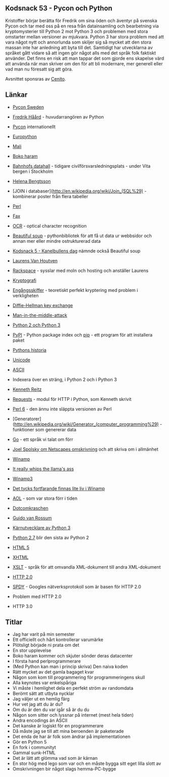 ## Kodsnack 53 - Pycon och Python ##
Kristoffer börjar berätta för Fredrik om sina öden och äventyr på svenska Pycon och tar med oss på en resa från datainsamling och bearbetning via kryptomysterier till Python 2 mot Python 3 och problemen med stora omstarter mellan versioner av mjukvara. Python 3 har stora problem med att vara något nytt och annorlunda som skiljer sig så mycket att den stora massan inte har anledning att byta till det. Samtidigt har utvecklarna  av språket gått vidare så att ingen gör något alls med det språk folk faktiskt använder. Det finns en risk att  man tappar det som gjorde ens skapelse värd att använda när man skriver om den för att bli modernare, mer generell eller vad man nu föresatt sig att göra.

Avsnittet sponsras av [Cenito](http://www.cenito.se).

## Länkar ##
* [Pycon Sweden](http://2014.pycon.se)
* [Fredrik Håård](http://blaag.haard.se) - huvudarrangören av Python
* [Pycon](http://www.pycon.org) internationellt
* [Europython](https://ep2014.europython.eu/en/)
* [Mali](http://en.wikipedia.org/wiki/Mali)
* [Boko haram](http://sv.wikipedia.org/wiki/Boko_Haram)
* [Bahnhofs datahall](http://sv.wikipedia.org/wiki/Pionen) - tidigare civilförsvarsledningsplats - under Vita bergen i Stockholm
* [Helena Bengtsson](https://twitter.com/HelenaBengtsson)
* [JOIN i databaser](http://en.wikipedia.org/wiki/Join_(SQL%29) - kombinerar poster från flera tabeller
* [Perl](http://www.perl.org)
* [Fax](http://en.wikipedia.org/wiki/Fax)
* [OCR](http://en.wikipedia.org/wiki/Optical_character_recognition) - optical character recognition
* [Beautiful soup](http://www.crummy.com/software/BeautifulSoup/) - pythonbibliotek för att få ut data ur webbsidor och annan mer eller mindre ostrukturerad data
* [Kodsnack 5 - Kanelbullens dag](https://kodsnack.se/blog/2012/10/12/kodsnack-5-kanelbullens-dag) nämnde också Beautiful soup
* [Laurens Van Houtven](http://www.lvh.io)
* [Rackspace](http://www.rackspace.com) - sysslar med moln och hosting och anställer Laurens
* [Kryptografi](http://en.wikipedia.org/wiki/Cryptography)
* [Engångsskiffer](http://en.wikipedia.org/wiki/One-time_pad) - teoretiskt perfekt kryptering med problem i verkligheten
* [Diffie-Hellman key exchange](http://en.wikipedia.org/wiki/Diffie–Hellman_key_exchange)
* [Man-in-the-middle-attack](http://en.wikipedia.org/wiki/Man-in-the-middle_attack)
* [Python 2 och Python 3](https://wiki.python.org/moin/Python2orPython3)
* [PyPI](https://pypi.python.org/pypi) - Python package index och [pip](https://pypi.python.org/pypi/pip) - ett program för att installera paket
* [Pythons historia](http://en.wikipedia.org/wiki/History_of_Python)
* [Unicode](http://en.wikipedia.org/wiki/Unicode)
* [ASCII](http://en.wikipedia.org/wiki/Ascii)
* Indexera över en sträng, i Python 2 och i Python 3
* [Kenneth Reitz](http://www.kennethreitz.org)
* [Requests](https://github.com/kennethreitz/requests) - modul för HTTP i Python, som Kenneth skrivit
* [Perl 6](http://en.wikipedia.org/wiki/Perl_6) - den ännu inte släppta versionen av Perl
* [Generatorer](http://en.wikipedia.org/wiki/Generator_(computer_programming%29) - funktioner som genererar data
* [Go](http://golang.org) - ett språk vi talat om förr
* [Joel Spolsky om Netscapes omskrivning](http://www.joelonsoftware.com/articles/fog0000000069.html) och att skriva om i allmänhet
* [Winamp](http://en.wikipedia.org/wiki/Winamp)
* [It really whips the llama's ass](https://www.youtube.com/watch?v=HaF-nRS_CWM)
* [Winamp3](http://en.wikipedia.org/wiki/Winamp#Winamp3)
* [Det tycks fortfarande finnas lite liv i Winamp](http://www.winamp.com)
* [AOL](http://en.wikipedia.org/wiki/Aol) - som var stora förr i tiden
* [Dotcomkraschen](http://sv.wikipedia.org/wiki/IT-bubblan)
* [Guido van Rossum](http://en.wikipedia.org/wiki/Guido_van_Rossum)
* [Kärnutvecklare av Python 3](http://hg.python.org/committers.txt)
* [Python 2.7](https://www.python.org/download/releases/2.7.2) blir den sista av Python 2
* [HTML 5](http://en.wikipedia.org/wiki/HTML5)
* [XHTML](http://en.wikipedia.org/wiki/Xhtml)
* [XSLT](http://en.wikipedia.org/wiki/Xslt) - språk för att omvandla XML-dokument till andra XML-dokument
* [HTTP 2.0](http://en.wikipedia.org/wiki/Http_2.0)
* [SPDY](http://en.wikipedia.org/wiki/SPDY) - Googles nätverksprotokoll som är basen för HTTP 2.0

* Problem med HTTP 2.0
* HTTP 3.0

## Titlar ##
* Jag har varit på min semester
* Ett officiellt och hårt kontrollerar varumärke
* Plötsligt började ni prata om det
* En stor upplevelse
* Boko haram kommer och skjuter sönder deras datacenter
* I första hand perlprogrammerare
* (Med Python kan man i princip skriva) Den naiva koden
* Rätt mycket av det gamla bagaget kvar
* Någon som kom till programmering för programmeringens skull
* Alla keynotes var enkelspåriga
* Vi måste i hemlighet dela en perfekt ström av randomdata
* Berömt sätt att utbyta nycklar
* Jag väljer ut en hemlig färg
* Hur vet jag att du är du?
* Om du är den du var igår så är du du
* Någon som sitter och lyssnar på internet (mest hela tiden)
* Andra encodings än ASCII
* Det kanske är logiskt för en programmerare
* Då måste jag se till att mina beroenden är paketerade
* Det enda de har är folk som ändrar på implementationen
* Gör en Python 5
* En fork i communityt
* Gammal sunk-HTML
* Det är lätt att glömma vad som är kärnan
* En stor hög med lego som var och en måste bygga sitt eget lilla slott av
* Omskrivningen bir något slags hemma-PC-bygge